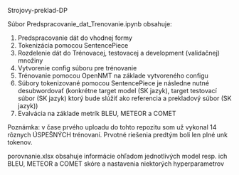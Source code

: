 Strojovy-preklad-DP

Súbor Predspracovanie_dat_Trenovanie.ipynb obsahuje:

  1. Predspracovanie dát do vhodnej formy
  2. Tokenizácia pomocou SentencePiece
  3. Rozdelenie dát do Trénovacej, testovacej a development (validačnej) množiny
  4. Vytvorenie config súboru pre trénovanie
  5. Trénovanie pomocou OpenNMT na základe vytvoreného configu
  6. Súbory tokenizované pomocou SentencePiece je následne nutné desubwordovať (konkrétne target model (SK jazyk), target testovací súbor (SK jazyk) ktorý bude slúžiť ako referencia a prekladový súbor (SK jazyk))
  7. Evalvácia na základe metrík BLEU, METEOR a COMET

Poznámka: v čase prvého uploadu do tohto repozitu som už vykonal 14 rôznych ÚSPEŠNÝCH trénovaní. Prvotné riešenia predtým boli len plné unk tokenov.

porovnanie.xlsx obsahuje informácie ohľadom jednotlivých model resp. ich BLEU, METEOR a COMET skóre a nastavenia niektorých hyperparametrov
